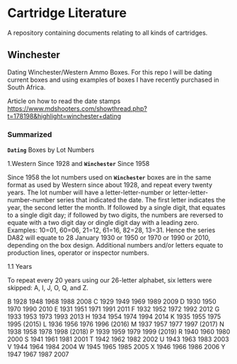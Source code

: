 # Cartridge Literature

A repository containing documents relating to all kinds of cartridges.

## Winchester

Dating Winchester/Western Ammo Boxes. For this repo I will be dating current boxes and using examples of boxes I have recently purchased in South Africa.

Article on how to read the date stamps https://www.mdshooters.com/showthread.php?t=178198&highlight=winchester+dating

### Summarized

**`Dating`** Boxes by Lot Numbers

1.Western Since 1928 and **`Winchester`** Since 1958

Since 1958 the lot numbers used on **`Winchester`** boxes are in the same format as used by Western since about 1928, and repeat every twenty years. The lot number will have a letter-letter-number or letter-letter-number-number series that indicated the date. The first letter indicates the year, the second letter the month. If followed by a single digit, that equates to a single digit day; if followed by two digits, the numbers are reversed to equate with a two digit day or dingle digit day with a leading zero. Examples: 10=01, 60=06, 21=12, 61=16, 82=28, 13=31.
Hence the series DA82 will equate to 28 January 1930 or 1950 or 1970 or 1990 or 2010, depending on the box design. Additional numbers and/or letters equate to production lines, operator or inspector numbers.

1.1 Years

To repeat every 20 years using our 26-letter alphabet, six letters were skipped: A, I, J, O, Q, and Z.

B 1928 1948 1968 1988 2008
C 1929 1949 1969 1989 2009
D 1930 1950 1970 1990 2010
E 1931 1951 1971 1991 2011
F 1932 1952 1972 1992 2012
G 1933 1953 1973 1993 2013
H 1934 1954 1974 1994 2014
K 1935 1955 1975 1995 (2015)
L 1936 1956 1976 1996 (2016)
M 1937 1957 1977 1997 (2017)
N 1938 1958 1978 1998 (2018)
P 1939 1959 1979 1999 (2019)
R 1940 1960 1980 2000
S 1941 1961 1981 2001
T 1942 1962 1982 2002
U 1943 1963 1983 2003
V 1944 1964 1984 2004
W 1945 1965 1985 2005
X 1946 1966 1986 2006
Y 1947 1967 1987 2007
